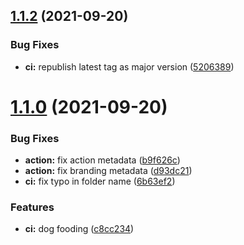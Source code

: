 ## [1.1.2](https://github.com/sitkoru/semantic-release-action/compare/v1.1.1...v1.1.2) (2021-09-20)


### Bug Fixes

* **ci:** republish latest tag as major version ([5206389](https://github.com/sitkoru/semantic-release-action/commit/5206389a103c00c552299f8937f141a0a76d38e9))

# [1.1.0](https://github.com/sitkoru/semantic-release-action/compare/v1.0.3...v1.1.0) (2021-09-20)


### Bug Fixes

* **action:** fix action metadata ([b9f626c](https://github.com/sitkoru/semantic-release-action/commit/b9f626c78dcd6faca25d4d7f6b4c72f6be4d07ee))
* **action:** fix branding metadata ([d93dc21](https://github.com/sitkoru/semantic-release-action/commit/d93dc21c3a3a1d7b4a8f5d70a9c090b9a70536bd))
* **ci:** fix typo in folder name ([6b63ef2](https://github.com/sitkoru/semantic-release-action/commit/6b63ef20f949aa94503c283ea5749a90cede0524))


### Features

* **ci:** dog fooding ([c8cc234](https://github.com/sitkoru/semantic-release-action/commit/c8cc2341673227247ddfe3d910c0b729a0eda304))
